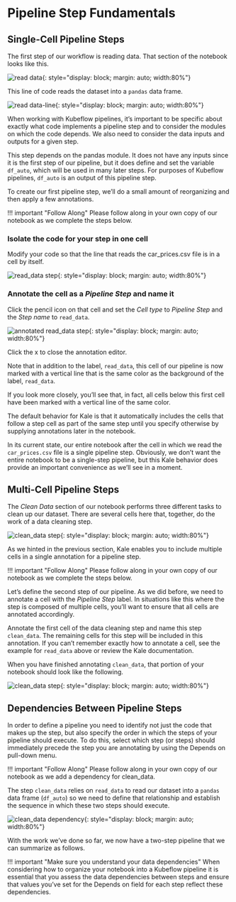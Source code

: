 # Pipeline Step Fundamentals

## Single-Cell Pipeline Steps

The first step of our workflow is reading data. That section of the notebook
looks like this.

![read data](/images/image7.png){: style="display: block; margin: auto; width:80%"}

This line of code reads the dataset into a `pandas` data frame.

![read data-line](/images/image53.png){: style="display: block; margin: auto; width:80%"}

When working with Kubeflow pipelines, it’s important to be specific about
exactly what code implements a pipeline step and to consider the modules on
which the code depends. We also need to consider the data inputs and outputs
for a given step. 

This step depends on the pandas module. It does not have any inputs since it
is the first step of our pipeline, but it does define and set the variable
`df_auto`, which will be used in many later steps. For purposes of Kubeflow
pipelines, `df_auto` is an output of this pipeline step.

To create our first pipeline step, we’ll do a small amount of reorganizing and
then apply a few annotations.

!!! important "Follow Along"
    Please follow along in your own copy of our notebook as we complete the steps
    below.

### Isolate the code for your step in one cell

Modify your code so that the line that reads the car_prices.csv file is in a
cell by itself.

![read_data step](/images/image63.png){: style="display: block; margin: auto; width:80%"}

### Annotate the cell as a *Pipeline Step* and name it

Click the pencil icon on that cell and set the *Cell type* to *Pipeline Step*
and the *Step name* to `read_data`.

![annotated read_data step](/images/image43.png){: style="display: block; margin: auto; width:80%"}

Click the x to close the annotation editor.

Note that in addition to the label, `read_data`, this cell of our pipeline is
now marked with a vertical line that is the same color as the background of
the label, `read_data`.

If you look more closely, you’ll see that, in fact, all cells below this first
cell have been marked with a vertical line of the same color. 

The default behavior for Kale is that it automatically includes the cells that
follow a step cell as part of the same step until you specify otherwise by
supplying annotations later in the notebook.

In its current state, our entire notebook after the cell in which we read the
`car_prices.csv` file is a single pipeline step. Obviously, we don’t want the
entire notebook to be a single-step pipeline, but this Kale behavior does
provide an important convenience as we’ll see in a moment.

## Multi-Cell Pipeline Steps

The *Clean Data* section of our notebook performs three different tasks to
clean up our dataset. There are several cells here that, together, do the work
of a data cleaning step. 

![clean_data step](/images/image55.png){: style="display: block; margin: auto; width:80%"}

As we hinted in the previous section, Kale enables you to include multiple
cells in a single annotation for a pipeline step.

!!! important "Follow Along"
    Please follow along in your own copy of our notebook as we complete the steps
    below.

Let’s define the second step of our pipeline. As we did before, we need to annotate
a cell with the *Pipeline Step* label. In situations like this where the step is
composed of multiple cells, you’ll want to ensure that all cells are annotated
accordingly.

Annotate the first cell of the data cleaning step and name this step `clean_data`.
The remaining cells for this step will be included in this annotation. If you can’t
remember exactly how to annotate a cell, see the example for `read_data` above or
review the Kale documentation.

When you have finished annotating `clean_data`, that portion of your notebook should
look like the following.

![clean_data step](/images/image58.png){: style="display: block; margin: auto; width:80%"}

## Dependencies Between Pipeline Steps

In order to define a pipeline you need to identify not just the code that makes
up the step, but also specify the order in which the steps of your pipeline
should execute. To do this, select which step (or steps) should immediately
precede the step you are annotating by using the Depends on pull-down menu.

!!! important "Follow Along"
    Please follow along in your own copy of our notebook as we add a dependency
    for clean_data.

The step `clean_data` relies on `read_data` to read our dataset into a `pandas`
data frame (`df_auto`) so we need to define that relationship and establish the
sequence in which these two steps should execute.

![clean_data dependency](/images/image59.png){: style="display: block; margin: auto; width:80%"}

With the work we’ve done so far, we now have a two-step pipeline that we can
summarize as follows.

!!! important "Make sure you understand your data dependencies"
    When considering how to organize your notebook into a Kubeflow pipeline it
    is essential that you assess the data dependencies between steps and ensure
    that values you’ve set for the Depends on field for each step reflect these
    dependencies.